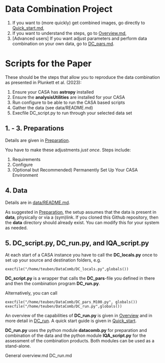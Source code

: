 # Data Combination Project

1. If you want to (more quickly) get combined images, go directly to [Quick_start.md](Quick_start.md),
2. If you want to understand the steps, go to [Overview.md](Overview.md),
3. [Advanced users] If you want adjust parameters and perform data combination on your own data, go to [DC_pars.md](DC_pars.md).


# Scripts for the Paper

These should be the steps that allow you to reproduce the data combination as presented in Plunkett et al. (2023):

1. Ensure your CASA has **astropy** installed
2. Ensure the **analysisUtilities** are installed for your CASA
3. Run configure to be able to run the CASA based scripts
4. Gather the data (see data/README.md)
5. Execfile DC_script.py to run through your selected data set


   
## 1. - 3. Preparations
Details are given in [Preparation](https://github.com/teuben/DataComb/blob/master/Preparation.md). 

You have to make these adjustments *just once*.  Steps include:

1. Requirements
2. Configure
3. (Optional but Recommended) Permanently Set Up Your CASA Environment



## 4. Data

Details are in [data/README.md](data/README.md). 

As suggested in [Preparation](Preparation.md), the setup assumes that the data is present in **data**, physically or via a (sym)link.  If you cloned this Github repository, then the **data** directory should already exist.  You can modify this for your system as needed.

## 5. DC_script.py, DC_run.py, and IQA_script.py

At each start of a CASA instance you have to call the **DC_locals.py**
once to set up your source and destination folders, e.g.

    execfile("/home/teuben/DataComb/DC_locals.py",globals())

**DC_script.py** is a wrapper that calls the **DC_pars**-file you
  defined in there and then the combination program **DC_run.py**.

Alternatively, you can call

	execfile("/home/teuben/DataComb/DC_pars_M100.py", globals()) 
	execfile("/home/teuben/DataComb/DC_run.py",globals())

An overview of the capabilities of **DC_run.py** is given in [Overview](Overview.md) 
and in more detail in [DC_run](DC_run.md).
A quick start guide is given in	[Quick_start](Quick_start.md).

**DC_run.py** uses the python module **datacomb.py** for preparation and combination 
of the data and the python module **IQA_script.py** for the assessment of the combination products. 
Both modules can be used as a stand-alone.

General overview.md
DC_run.md


